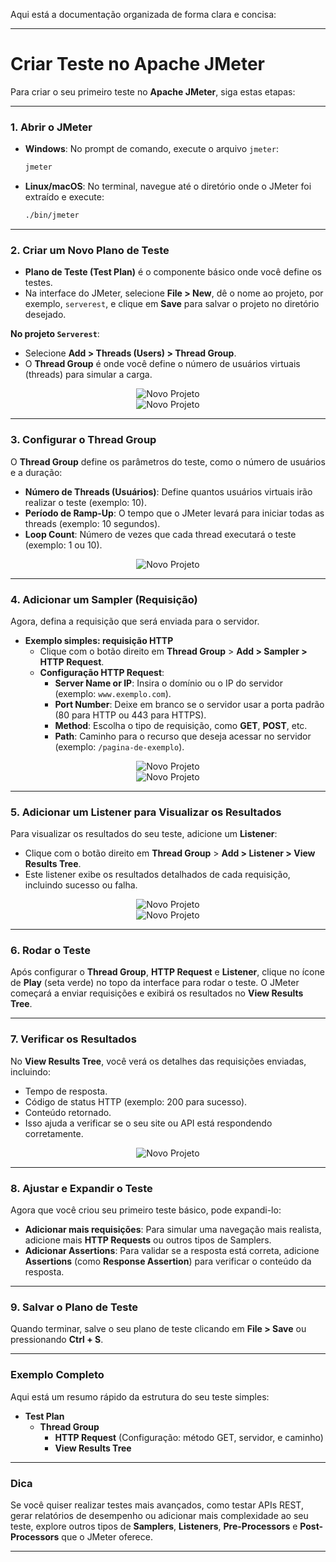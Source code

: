 Aqui está a documentação organizada de forma clara e concisa:

---

# Criar Teste no Apache JMeter

Para criar o seu primeiro teste no **Apache JMeter**, siga estas etapas:

---

### 1. **Abrir o JMeter**
   - **Windows**: No prompt de comando, execute o arquivo `jmeter`:
     ```bash
     jmeter
     ```

   - **Linux/macOS**: No terminal, navegue até o diretório onde o JMeter foi extraído e execute:
     ```bash
     ./bin/jmeter
     ```

---

### 2. **Criar um Novo Plano de Teste**
   - **Plano de Teste (Test Plan)** é o componente básico onde você define os testes.
   - Na interface do JMeter, selecione **File > New**, dê o nome ao projeto, por exemplo, `serverest`, e clique em **Save** para salvar o projeto no diretório desejado.

   **No projeto `Serverest`**:
   - Selecione **Add > Threads (Users) > Thread Group**.
   - O **Thread Group** é onde você define o número de usuários virtuais (threads) para simular a carga.

   <div align="center">
     <img src="../images/new.png" alt="Novo Projeto">
   </div>

   <div align="center">
     <img src="../images/ThreadGroup.png" alt="Novo Projeto">
   </div>

---

### 3. **Configurar o Thread Group**
   O **Thread Group** define os parâmetros do teste, como o número de usuários e a duração:
   - **Número de Threads (Usuários)**: Define quantos usuários virtuais irão realizar o teste (exemplo: 10).
   - **Período de Ramp-Up**: O tempo que o JMeter levará para iniciar todas as threads (exemplo: 10 segundos).
   - **Loop Count**: Número de vezes que cada thread executará o teste (exemplo: 1 ou 10).

   <div align="center">
     <img src="../images/ThreadGroupDone.png" alt="Novo Projeto">
   </div>

---

### 4. **Adicionar um Sampler (Requisição)**
   Agora, defina a requisição que será enviada para o servidor.

   - **Exemplo simples: requisição HTTP**
     - Clique com o botão direito em **Thread Group** > **Add > Sampler > HTTP Request**.
     - **Configuração HTTP Request**:
       - **Server Name or IP**: Insira o domínio ou o IP do servidor (exemplo: `www.exemplo.com`).
       - **Port Number**: Deixe em branco se o servidor usar a porta padrão (80 para HTTP ou 443 para HTTPS).
       - **Method**: Escolha o tipo de requisição, como **GET**, **POST**, etc.
       - **Path**: Caminho para o recurso que deseja acessar no servidor (exemplo: `/pagina-de-exemplo`).

   <div align="center">
     <img src="../images/sampler.png" alt="Novo Projeto">
   </div>

   <div align="center">
     <img src="../images/config-sampler.png" alt="Novo Projeto">
   </div>

---

### 5. **Adicionar um Listener para Visualizar os Resultados**
   Para visualizar os resultados do seu teste, adicione um **Listener**:

   - Clique com o botão direito em **Thread Group** > **Add > Listener > View Results Tree**.
   - Este listener exibe os resultados detalhados de cada requisição, incluindo sucesso ou falha.

   <div align="center">
     <img src="../images/listener.png" alt="Novo Projeto">
   </div>

   <div align="center">
     <img src="../images/config-listener.png" alt="Novo Projeto">
   </div>

---

### 6. **Rodar o Teste**
   Após configurar o **Thread Group**, **HTTP Request** e **Listener**, clique no ícone de **Play** (seta verde) no topo da interface para rodar o teste. O JMeter começará a enviar requisições e exibirá os resultados no **View Results Tree**.

---

### 7. **Verificar os Resultados**
   No **View Results Tree**, você verá os detalhes das requisições enviadas, incluindo:
   - Tempo de resposta.
   - Código de status HTTP (exemplo: 200 para sucesso).
   - Conteúdo retornado.
   - Isso ajuda a verificar se o seu site ou API está respondendo corretamente.

   <div align="center">
     <img src="../images/results.png" alt="Novo Projeto">
   </div>

---

### 8. **Ajustar e Expandir o Teste**
   Agora que você criou seu primeiro teste básico, pode expandi-lo:
   - **Adicionar mais requisições**: Para simular uma navegação mais realista, adicione mais **HTTP Requests** ou outros tipos de Samplers.
   - **Adicionar Assertions**: Para validar se a resposta está correta, adicione **Assertions** (como **Response Assertion**) para verificar o conteúdo da resposta.

---

### 9. **Salvar o Plano de Teste**
   Quando terminar, salve o seu plano de teste clicando em **File > Save** ou pressionando **Ctrl + S**.

---

### Exemplo Completo

Aqui está um resumo rápido da estrutura do seu teste simples:

- **Test Plan**
  - **Thread Group**
    - **HTTP Request** (Configuração: método GET, servidor, e caminho)
    - **View Results Tree**

---

### Dica
Se você quiser realizar testes mais avançados, como testar APIs REST, gerar relatórios de desempenho ou adicionar mais complexidade ao seu teste, explore outros tipos de **Samplers**, **Listeners**, **Pre-Processors** e **Post-Processors** que o JMeter oferece.

---
